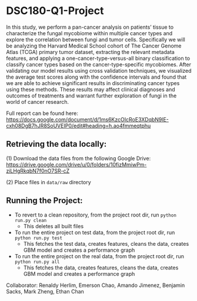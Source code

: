 # DSC180-Q1-Project
In this study, we perform a pan-cancer analysis on patients’ tissue to characterize the fungal mycobiome within multiple cancer types and explore the correlation between fungi and tumor cells. Specifically we will be analyzing the Harvard Medical School cohort of The Cancer Genome Atlas (TCGA) primary tumor dataset, extracting the relevant metadata features, and applying a one-cancer-type-versus-all binary classification to classify cancer types based on the cancer-type-specific mycobiomes. After validating our model results using cross validation techniques, we visualized the average test scores along with the confidence intervals and found that we are able to achieve significant results in discriminating cancer types using these methods. These results may affect clinical diagnoses and outcomes of treatments and warrant further exploration of fungi in the world of cancer research.

Full report can be found here: https://docs.google.com/document/d/1ms6KzcOIcRoE3XDqbN9lE-cxh08DgB7hJR8SoUVEIP0/edit#heading=h.ao4fmmeqtphu
## Retrieving the data locally:
(1) Download the data files from the following Google Drive: https://drive.google.com/drive/u/0/folders/10fizMmiwPm-ziLHgRkqbN7f0nO7SR-cZ

(2) Place files in `data/raw` directory

## Running the Project:
* To revert to a clean repository, from the project root dir, run `python run.py clean`
  * This deletes all built files
* To run the entire project on test data, from the project root dir, run `python run.py test`
  * This fetches the test data, creates features, cleans the data, creates GBM model
  and creates a performance graph
* To run the entire project on the real data, from the project root dir, run `python run.py all`
  * This fetches the data, creates features, cleans the data, creates GBM model
  and creates a performance graph

Collaborator: Renaldy Herlim, Emerson Chao, Amando Jimenez, Benjamin Sacks, Mark Zheng, Ethan Chan
